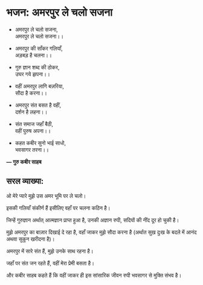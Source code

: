 # भजन: अमरपुर ले चलो सजना

- अमरपुर ले चलो सजना,\
  अमरपुर ले चलो सजना।।

- अमरपुर की साँकर गलियाँ,\
  अड़बड़ है चलना।।

- गुरु ज्ञान शब्द की ठोकर,\
  उघर गये झपना।।

- वहीं अमरपुर लागि बज़रिया,\
  सौदा है करना।।

- अमरपुर संत बसत है वहीं,\
  दर्शन है लहना।।

- संत समाज जहाँ बैठी,\
  वहीं पुरुष अपना।।

- कहत कबीर सुनो भाई साधो,\
  भवसागर तरना।।

**— गुरु कबीर साहब**

## सरल व्याख्या:

ओ मेरे प्यारे मुझे उस अमर भूमि पर ले चलो।

इसकी गलियाँ संकीर्ण हैं इसीलिए वहाँ पर चलना कठिन है।

जिन्हें गुरुज्ञान अर्थात् आत्मज्ञान प्राप्त हुआ है, उनकी अज्ञान रुपी, सदियों की नींद दूर हो चुकी है।

मुझे अमरपुर का बाज़ार दिखाई दे रहा है, वहाँ जाकर मुझे सौदा करना है (अर्थात सुख दुःख के बदले में आनंद अथवा सुकून खरीदना है)।

अमरपुर में सारे संत हैं, मुझे उनके साथ रहना है।

जहाँ पर संत जन रहते हैं, वहीं मेरा प्रेमी बसता है।

और कबीर साहब कहते हैं कि वहीं जाकर ही इस सांसारिक जीवन रुपी भवसागर से मुक्ति संभव है।
